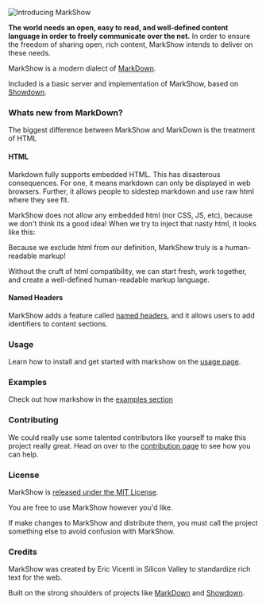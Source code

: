 ![Introducing MarkShow](/.assets/img/markshow_banner.png)

__The world needs an open, easy to read, and well-defined content language in order to freely communicate over the net.__ 
In order to ensure the freedom of sharing open, rich content, MarkShow intends to deliver on these needs.

MarkShow is a modern dialect of [MarkDown](http://daringfireball.net/projects/markdown/).

Included is a basic server and implementation of MarkShow, based on [Showdown](https://github.com/coreyti/showdown).

### Whats new from MarkDown?

The biggest difference between MarkShow and MarkDown is the treatment of HTML

#### HTML

Markdown fully supports embedded HTML. This has disasterous consequences. For one, it means markdown can only be displayed in web browsers. Further, it allows people to sidestep markdown and use raw html where they see fit.

MarkShow does not allow any embedded html (nor CSS, JS, etc), because we don't think its a good idea! When we try to inject that nasty html, it looks like this: <script> alert("If this annoys you, don't use markdown!"); </script>

Because we exclude html from our definition, MarkShow truly is a human-readable markup!

Without the cruft of html compatibility, we can start fresh, work together, and create a well-defined human-readable markup language.

#### Named Headers

MarkShow adds a feature called [named headers](/Examples/More/#named-headers), and it allows users to add identifiers to content sections.

### Usage

Learn how to install and get started with markshow on the [usage page](/Usage).


### Examples

Check out how markshow in the [examples section](/Examples)


### Contributing

We could really use some talented contributors like yourself to make this project really great. Head on over to the [contribution page](/Contributing) to see how you can help.


### License

MarkShow is [released under the MIT License](License.md).

You are free to use MarkShow however you'd like.

If make changes to MarkShow and distribute them, you must call the project something else to avoid confusion with MarkShow.


### Credits

MarkShow was created by Eric Vicenti in Silicon Valley to standardize rich text for the web.

Built on the strong shoulders of projects like [MarkDown](http://daringfireball.net/projects/markdown/basics) and [Showdown](https://github.com/coreyti/showdown).